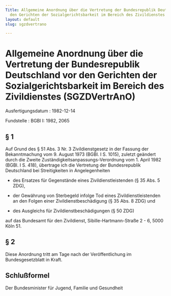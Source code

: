 ```yaml
---
Title: Allgemeine Anordnung über die Vertretung der Bundesrepublik Deutschland vor
  den Gerichten der Sozialgerichtsbarkeit im Bereich des Zivildienstes
layout: default
slug: sgzdvertrano

---
```


# Allgemeine Anordnung über die Vertretung der Bundesrepublik Deutschland vor den Gerichten der Sozialgerichtsbarkeit im Bereich des Zivildienstes (SGZDVertrAnO)

Ausfertigungsdatum
:   1982-12-14

Fundstelle
:   BGBl I: 1982, 2065



## § 1

Auf Grund des § 51 Abs. 3 Nr. 3 Zivildienstgesetz in der Fassung der
Bekanntmachung vom 9. August 1973 (BGBl. I S. 1015), zuletzt geändert
durch die Zweite Zuständigkeitsanpassungs-Verordnung vom 1. April 1982
(BGBl. I S. 418), übertrage ich die Vertretung der Bundesrepublik
Deutschland bei Streitigkeiten in Angelegenheiten

-   des Ersatzes für Gegenstände eines Zivildienstleistenden (§ 35 Abs. 5
    ZDG),


-   der Gewährung von Sterbegeld infolge Tod eines Zivildienstleistenden
    an den Folgen einer Zivildienstbeschädigung (§ 35 Abs. 8 ZDG) und


-   des Ausgleichs für Zivildienstbeschädigungen (§ 50 ZDG)



auf das Bundesamt für den Zivildienst, Sibille-Hartmann-Straße 2 - 6,
5000 Köln 51.


## § 2

Diese Anordnung tritt am Tage nach der Veröffentlichung im
Bundesgesetzblatt in Kraft.


## Schlußformel

Der Bundesminister für Jugend, Familie und Gesundheit

